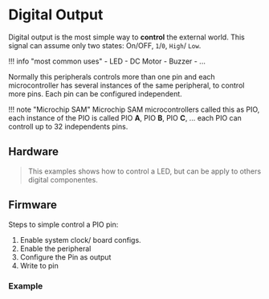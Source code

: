# Digital Output

Digital output is the most simple way to **control** the external world. This signal can assume only two states: On/OFF, `1`/`0`, `High`/ `Low`.

!!! info "most common uses"
    - LED
    - DC Motor
    - Buzzer
    - ...

Normally this peripherals controls more than one pin and each microcontroller has several instances of the same peripheral, to control more pins. Each pin can be configured independent. 

!!! note "Microchip SAM"
    Microchip SAM microcontrollers called this as PIO, each instance of the 
    PIO is called PIO **A**, PIO **B**, PIO **C**, ... each PIO can controll up
    to 32 independents pins.

## Hardware

> This examples shows how to control a LED, but can be apply to others digital componentes.



## Firmware 

Steps to simple control a PIO pin:

1. Enable system clock/ board configs.
1. Enable the peripheral
1. Configure the Pin as output
1. Write to pin

### Example 

``` c

```
